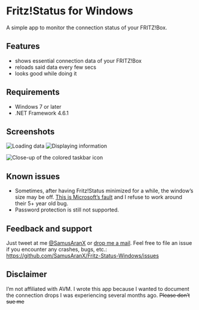 # Fritz!Status for Windows
A simple app to monitor the connection status of your FRITZ!Box.

## Features
* shows essential connection data of your FRITZ!Box
* reloads said data every few secs
* looks good while doing it

## Requirements
* Windows 7 or later
* .NET Framework 4.6.1

## Screenshots

![Loading data](https://cloud.githubusercontent.com/assets/676069/12872788/9fff883a-cdac-11e5-8780-d3a5632bbf78.png)
![Displaying information](https://cloud.githubusercontent.com/assets/676069/12872789/a2c7cc30-cdac-11e5-9352-3f977c85ca4a.png)

![Close-up of the colored taskbar icon](https://cloud.githubusercontent.com/assets/676069/12872790/a49c54ae-cdac-11e5-8a9f-4e4f3df48fe9.PNG)

## Known issues
* Sometimes, after having Fritz!Status minimized for a while, the window’s size may be off. [This is Microsoft’s fault](https://connect.microsoft.com/VisualStudio/feedback/details/616008/wpf-sizing-is-broken-if-window-is-minimized) and I refuse to work around their 5+ year old bug.
* Password protection is still not supported.

## Feedback and support
Just tweet at me [@SamusAranX](https://twitter.com/SamusAranX) or [drop me a mail](mailto:hallo@peterwunder.de).
Feel free to file an issue if you encounter any crashes, bugs, etc.: https://github.com/SamusAranX/Fritz-Status-Windows/issues

## Disclaimer
I’m not affiliated with AVM. I wrote this app because I wanted to document the connection drops I was experiencing several months ago. ~~Please don’t sue me~~